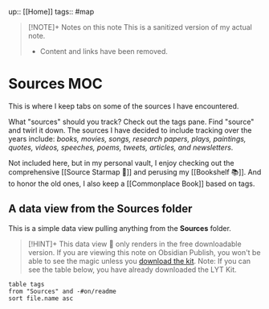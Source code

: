 up:: [[Home]]
tags:: #map 

> [!NOTE]+ Notes on this note
> This is a sanitized version of my actual note. 
> - Content and links have been removed.

# Sources MOC
This is where I keep tabs on some of the sources I have encountered.

What "sources" should you track? Check out the tags pane. Find "source" and twirl it down. The sources I have decided to include tracking over the years include: *books, movies, songs, research papers, plays, paintings, quotes, videos, speeches, poems, tweets, articles, and newsletters*. 

Not included here, but in my personal vault, I enjoy checking out the comprehensive [[Source Starmap 🔭]] and perusing my [[Bookshelf 📚]]. And to honor the old ones, I also keep a [[Commonplace Book]] based on tags.

## A data view from the Sources folder
This is a simple data view pulling anything from the **Sources** folder.

> [!HINT]+ This data view 🔬 only renders in the free downloadable version.
> If you are viewing this note on Obsidian Publish, you won't be able to see the magic unless you [download the kit](https://www.linkingyourthinking.com/download-lyt-kit).
> Note: If you can see the table below, you have already downloaded the LYT Kit.

```dataview
table tags
from "Sources" and -#on/readme 
sort file.name asc
```